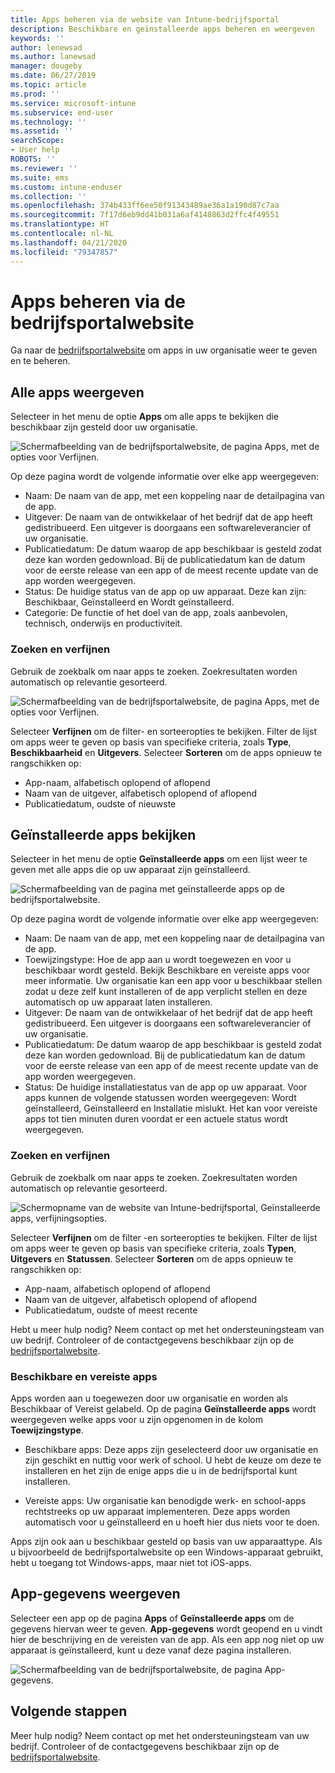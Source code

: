 ```yaml
---
title: Apps beheren via de website van Intune-bedrijfsportal
description: Beschikbare en geïnstalleerde apps beheren en weergeven
keywords: ''
author: lenewsad
ms.author: lanewsad
manager: dougeby
ms.date: 06/27/2019
ms.topic: article
ms.prod: ''
ms.service: microsoft-intune
ms.subservice: end-user
ms.technology: ''
ms.assetid: ''
searchScope:
- User help
ROBOTS: ''
ms.reviewer: ''
ms.suite: ems
ms.custom: intune-enduser
ms.collection: ''
ms.openlocfilehash: 374b433ff6ee50f91343489ae36a1a190d87c7aa
ms.sourcegitcommit: 7f17d6eb9dd41b031a6af4148863d2ffc4f49551
ms.translationtype: HT
ms.contentlocale: nl-NL
ms.lasthandoff: 04/21/2020
ms.locfileid: "79347857"
---
```

# <a name="manage-apps-from-the-company-portal-website"></a>Apps beheren via de bedrijfsportalwebsite 
Ga naar de [bedrijfsportalwebsite](https://portal.manage.microsoft.com) om apps in uw organisatie weer te geven en te beheren. 

## <a name="view-all-apps"></a>Alle apps weergeven  
Selecteer in het menu de optie **Apps** om alle apps te bekijken die beschikbaar zijn gesteld door uw organisatie. 

   ![Schermafbeelding van de bedrijfsportalwebsite, de pagina Apps, met de opties voor Verfijnen.](./media/intune-view-apps-1907.png)  

Op deze pagina wordt de volgende informatie over elke app weergegeven:  

* Naam: De naam van de app, met een koppeling naar de detailpagina van de app.
* Uitgever: De naam van de ontwikkelaar of het bedrijf dat de app heeft gedistribueerd. Een uitgever is doorgaans een softwareleverancier of uw organisatie.  
* Publicatiedatum: De datum waarop de app beschikbaar is gesteld zodat deze kan worden gedownload. Bij de publicatiedatum kan de datum voor de eerste release van een app of de meest recente update van de app worden weergegeven.
* Status: De huidige status van de app op uw apparaat. Deze kan zijn: Beschikbaar, Geïnstalleerd en Wordt geïnstalleerd. 
* Categorie: De functie of het doel van de app, zoals aanbevolen, technisch, onderwijs en productiviteit.  

### <a name="search-and-refine"></a>Zoeken en verfijnen   

Gebruik de zoekbalk om naar apps te zoeken. Zoekresultaten worden automatisch op relevantie gesorteerd.  

   ![Schermafbeelding van de bedrijfsportalwebsite, de pagina Apps, met de opties voor Verfijnen.](./media/intune-refine-all-apps-1907.png)  

Selecteer **Verfijnen** om de filter- en sorteeropties te bekijken. Filter de lijst om apps weer te geven op basis van specifieke criteria, zoals **Type**, **Beschikbaarheid** en **Uitgevers**. Selecteer **Sorteren** om de apps opnieuw te rangschikken op:

* App-naam, alfabetisch oplopend of aflopend 
* Naam van de uitgever, alfabetisch oplopend of aflopend 
* Publicatiedatum, oudste of nieuwste  

## <a name="view-installed-apps"></a>Geïnstalleerde apps bekijken  
Selecteer in het menu de optie **Geïnstalleerde apps** om een lijst weer te geven met alle apps die op uw apparaat zijn geïnstalleerd.  

   ![Schermafbeelding van de pagina met geïnstalleerde apps op de bedrijfsportalwebsite.](./media/intune-installed-apps-1907.png)  


Op deze pagina wordt de volgende informatie over elke app weergegeven:  

* Naam: De naam van de app, met een koppeling naar de detailpagina van de app.
* Toewijzingstype: Hoe de app aan u wordt toegewezen en voor u beschikbaar wordt gesteld. Bekijk Beschikbare en vereiste apps voor meer informatie. Uw organisatie kan een app voor u beschikbaar stellen zodat u deze zelf kunt installeren of de app verplicht stellen en deze automatisch op uw apparaat laten installeren.  
* Uitgever: De naam van de ontwikkelaar of het bedrijf dat de app heeft gedistribueerd. Een uitgever is doorgaans een softwareleverancier of uw organisatie.  
* Publicatiedatum: De datum waarop de app beschikbaar is gesteld zodat deze kan worden gedownload. Bij de publicatiedatum kan de datum voor de eerste release van een app of de meest recente update van de app worden weergegeven.
* Status: De huidige installatiestatus van de app op uw apparaat. Voor apps kunnen de volgende statussen worden weergegeven: Wordt geïnstalleerd, Geïnstalleerd en Installatie mislukt. Het kan voor vereiste apps tot tien minuten duren voordat er een actuele status wordt weergegeven.  

### <a name="search-and-refine"></a>Zoeken en verfijnen  

Gebruik de zoekbalk om naar apps te zoeken. Zoekresultaten worden automatisch op relevantie gesorteerd.  

   ![Schermopname van de website van Intune-bedrijfsportal, Geïnstalleerde apps, verfijningsopties.](./media/intune-installed-refine-1907.png)  

Selecteer **Verfijnen** om de filter -en sorteeropties te bekijken. Filter de lijst om apps weer te geven op basis van specifieke criteria, zoals **Typen**, **Uitgevers** en **Statussen**. Selecteer **Sorteren** om de apps opnieuw te rangschikken op:

* App-naam, alfabetisch oplopend of aflopend  
* Naam van de uitgever, alfabetisch oplopend of aflopend  
* Publicatiedatum, oudste of meest recente  

Hebt u meer hulp nodig? Neem contact op met het ondersteuningsteam van uw bedrijf. Controleer of de contactgegevens beschikbaar zijn op de [bedrijfsportalwebsite](https://go.microsoft.com/fwlink/?linkid=2010980).  

### <a name="available-and-required-apps"></a>Beschikbare en vereiste apps
Apps worden aan u toegewezen door uw organisatie en worden als Beschikbaar of Vereist gelabeld. Op de pagina **Geïnstalleerde apps** wordt weergegeven welke apps voor u zijn opgenomen in de kolom **Toewijzingstype**. 


* Beschikbare apps: Deze apps zijn geselecteerd door uw organisatie en zijn geschikt en nuttig voor werk of school. U hebt de keuze om deze te installeren en het zijn de enige apps die u in de bedrijfsportal kunt installeren. 

* Vereiste apps: Uw organisatie kan benodigde werk- en school-apps rechtstreeks op uw apparaat implementeren. Deze apps worden automatisch voor u geïnstalleerd en u hoeft hier dus niets voor te doen. 

Apps zijn ook aan u beschikbaar gesteld op basis van uw apparaattype. Als u bijvoorbeeld de bedrijfsportalwebsite op een Windows-apparaat gebruikt, hebt u toegang tot Windows-apps, maar niet tot iOS-apps.  

## <a name="view-app-details"></a>App-gegevens weergeven  
Selecteer een app op de pagina **Apps** of **Geïnstalleerde apps** om de gegevens hiervan weer te geven. **App-gegevens** wordt geopend en u vindt hier de beschrijving en de vereisten van de app. Als een app nog niet op uw apparaat is geïnstalleerd, kunt u deze vanaf deze pagina installeren. 


   ![Schermafbeelding van de bedrijfsportalwebsite, de pagina App-gegevens.](./media/intune-app-details-1907.png)  

## <a name="next-steps"></a>Volgende stappen
Meer hulp nodig? Neem contact op met het ondersteuningsteam van uw bedrijf. Controleer of de contactgegevens beschikbaar zijn op de [bedrijfsportalwebsite](https://go.microsoft.com/fwlink/?linkid=2010980).  
